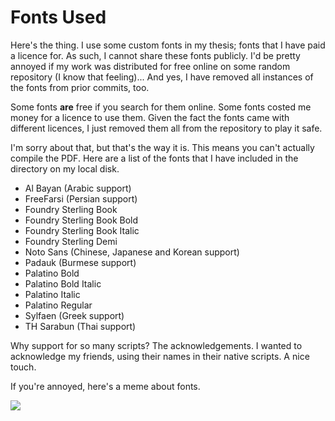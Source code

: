 # Fonts Used
Here's the thing. I use some custom fonts in my thesis; fonts that I have paid a licence for. As such, I cannot share these fonts publicly. I'd be pretty annoyed if my work was distributed for free online on some random repository (I know that feeling)... And yes, I have removed all instances of the fonts from prior commits, too.

Some fonts **are** free if you search for them online. Some fonts costed me money for a licence to use them. Given the fact the fonts came with different licences, I just removed them all from the repository to play it safe.

I'm sorry about that, but that's the way it is. This means you can't actually compile the PDF. Here are a list of the fonts that I have included in the directory on my local disk.

* Al Bayan (Arabic support)
* FreeFarsi (Persian support)
* Foundry Sterling Book
* Foundry Sterling Book Bold
* Foundry Sterling Book Italic
* Foundry Sterling Demi
* Noto Sans (Chinese, Japanese and Korean support)
* Padauk (Burmese support)
* Palatino Bold
* Palatino Bold Italic
* Palatino Italic
* Palatino Regular
* Sylfaen (Greek support)
* TH Sarabun (Thai support)

Why support for so many scripts? The acknowledgements. I wanted to acknowledge my friends, using their names in their native scripts. A nice touch.

If you're annoyed, here's a meme about fonts.

![](https://i.ibb.co/27kYs7S/ariel.jpg)